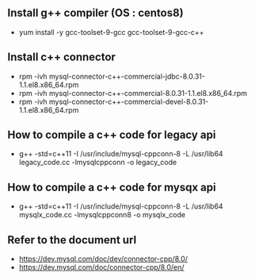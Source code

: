 ## Install g++ compiler (OS : centos8)
* yum install -y gcc-toolset-9-gcc gcc-toolset-9-gcc-c++

## Install c++ connector 
* rpm -ivh mysql-connector-c++-commercial-jdbc-8.0.31-1.1.el8.x86_64.rpm
* rpm -ivh mysql-connector-c++-commercial-8.0.31-1.1.el8.x86_64.rpm
* rpm -ivh mysql-connector-c++-commercial-devel-8.0.31-1.1.el8.x86_64.rpm


## How to compile a c++ code for legacy api
* g++ -std=c++11 -I /usr/include/mysql-cppconn-8 -L /usr/lib64 legacy_code.cc -lmysqlcppconn -o legacy_code

## How to compile a c++ code for mysqx api
* g++ -std=c++11 -I /usr/include/mysql-cppconn-8 -L /usr/lib64 mysqlx_code.cc -lmysqlcppconn8 -o mysqlx_code

## Refer to the document url
* https://dev.mysql.com/doc/dev/connector-cpp/8.0/
* https://dev.mysql.com/doc/connector-cpp/8.0/en/
